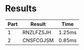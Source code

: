 # Results

| Part | Result | Time |
| --- | --- | --- |
| 1 | RNZLFZSJH | 1.25ms |
| 2 | CNSFCGJSM | 0.85ms |
